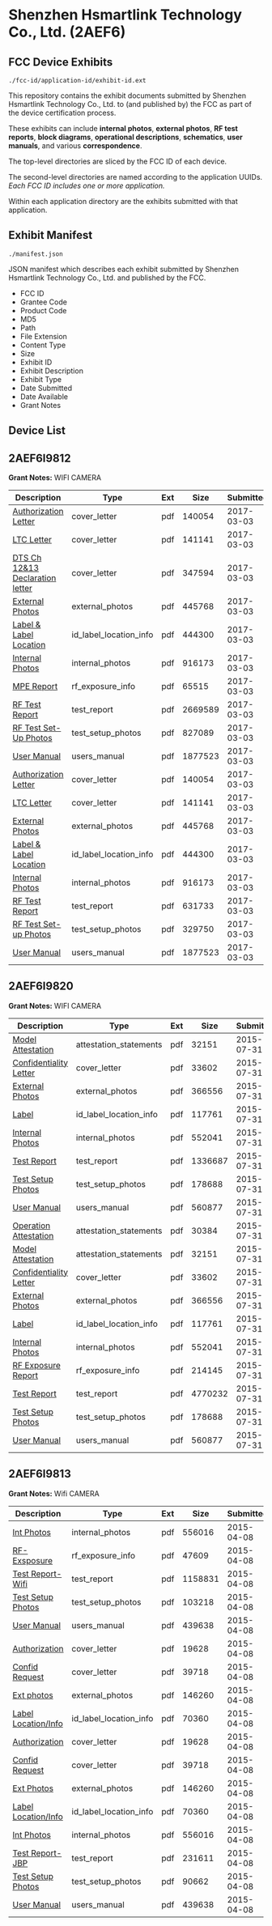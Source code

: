 # Shenzhen Hsmartlink Technology Co., Ltd. (2AEF6)
## FCC Device Exhibits

```
./fcc-id/application-id/exhibit-id.ext
```

This repository contains the exhibit documents submitted by Shenzhen Hsmartlink Technology Co., Ltd. to (and published by) the FCC as part of the device certification process.

These exhibits can include **internal photos**, **external photos**, **RF test reports**, **block diagrams**, **operational descriptions**, **schematics**, **user manuals**, and various **correspondence**.

The top-level directories are sliced by the FCC ID of each device.

The second-level directories are named according to the application UUIDs. *Each FCC ID includes one or more application.*

Within each application directory are the exhibits submitted with that application. 

## Exhibit Manifest

```
./manifest.json
```

JSON manifest which describes each exhibit submitted by Shenzhen Hsmartlink Technology Co., Ltd. and published by the FCC.

- FCC ID
- Grantee Code
- Product Code
- MD5
- Path
- File Extension
- Content Type
- Size
- Exhibit ID
- Exhibit Description
- Exhibit Type
- Date Submitted
- Date Available
- Grant Notes

## Device List
## 2AEF6I9812
**Grant Notes:** WIFI CAMERA

| Description | Type | Ext | Size | Submitted | Available |
| ----------- | ---- | --- | ---- | --------- | --------- |
| [Authorization Letter](2AEF6I9812/b684850b5bbd06e3d03d5f73138012bc/3303463.pdf) | cover_letter | pdf | 140054 | 2017-03-03 | 2017-03-03 |
| [LTC Letter](2AEF6I9812/b684850b5bbd06e3d03d5f73138012bc/3303464.pdf) | cover_letter | pdf | 141141 | 2017-03-03 | 2017-03-03 |
| [DTS Ch 12&13 Declaration letter](2AEF6I9812/b684850b5bbd06e3d03d5f73138012bc/3303487.pdf) | cover_letter | pdf | 347594 | 2017-03-03 | 2017-03-03 |
| [External Photos](2AEF6I9812/b684850b5bbd06e3d03d5f73138012bc/3303469.pdf) | external_photos | pdf | 445768 | 2017-03-03 | 2017-03-03 |
| [Label & Label Location](2AEF6I9812/b684850b5bbd06e3d03d5f73138012bc/3303471.pdf) | id_label_location_info | pdf | 444300 | 2017-03-03 | 2017-03-03 |
| [Internal Photos](2AEF6I9812/b684850b5bbd06e3d03d5f73138012bc/3303474.pdf) | internal_photos | pdf | 916173 | 2017-03-03 | 2017-03-03 |
| [MPE Report](2AEF6I9812/b684850b5bbd06e3d03d5f73138012bc/3303492.pdf) | rf_exposure_info | pdf | 65515 | 2017-03-03 | 2017-03-03 |
| [RF Test Report](2AEF6I9812/b684850b5bbd06e3d03d5f73138012bc/3303494.pdf) | test_report | pdf | 2669589 | 2017-03-03 | 2017-03-03 |
| [RF Test Set-Up Photos](2AEF6I9812/b684850b5bbd06e3d03d5f73138012bc/3303495.pdf) | test_setup_photos | pdf | 827089 | 2017-03-03 | 2017-03-03 |
| [User Manual](2AEF6I9812/b684850b5bbd06e3d03d5f73138012bc/3303483.pdf) | users_manual | pdf | 1877523 | 2017-03-03 | 2017-03-03 |
| [Authorization Letter](2AEF6I9812/f0c6a63e3285d392b9877d76b54afc18/3303463.pdf) | cover_letter | pdf | 140054 | 2017-03-03 | 2017-03-03 |
| [LTC Letter](2AEF6I9812/f0c6a63e3285d392b9877d76b54afc18/3303464.pdf) | cover_letter | pdf | 141141 | 2017-03-03 | 2017-03-03 |
| [External Photos](2AEF6I9812/f0c6a63e3285d392b9877d76b54afc18/3303469.pdf) | external_photos | pdf | 445768 | 2017-03-03 | 2017-03-03 |
| [Label & Label Location](2AEF6I9812/f0c6a63e3285d392b9877d76b54afc18/3303471.pdf) | id_label_location_info | pdf | 444300 | 2017-03-03 | 2017-03-03 |
| [Internal Photos](2AEF6I9812/f0c6a63e3285d392b9877d76b54afc18/3303474.pdf) | internal_photos | pdf | 916173 | 2017-03-03 | 2017-03-03 |
| [RF Test Report](2AEF6I9812/f0c6a63e3285d392b9877d76b54afc18/3303480.pdf) | test_report | pdf | 631733 | 2017-03-03 | 2017-03-03 |
| [RF Test Set-up Photos](2AEF6I9812/f0c6a63e3285d392b9877d76b54afc18/3303482.pdf) | test_setup_photos | pdf | 329750 | 2017-03-03 | 2017-03-03 |
| [User Manual](2AEF6I9812/f0c6a63e3285d392b9877d76b54afc18/3303483.pdf) | users_manual | pdf | 1877523 | 2017-03-03 | 2017-03-03 |
## 2AEF6I9820
**Grant Notes:** WIFI CAMERA

| Description | Type | Ext | Size | Submitted | Available |
| ----------- | ---- | --- | ---- | --------- | --------- |
| [Model Attestation](2AEF6I9820/e53f427d39caa28ab640b767eb7dad0e/2699411.pdf) | attestation_statements | pdf | 32151 | 2015-07-31 | 2015-07-31 |
| [Confidentiality Letter](2AEF6I9820/e53f427d39caa28ab640b767eb7dad0e/2699430.pdf) | cover_letter | pdf | 33602 | 2015-07-31 | 2015-07-31 |
| [External Photos](2AEF6I9820/e53f427d39caa28ab640b767eb7dad0e/2699412.pdf) | external_photos | pdf | 366556 | 2015-07-31 | 2015-07-31 |
| [Label](2AEF6I9820/e53f427d39caa28ab640b767eb7dad0e/2699409.pdf) | id_label_location_info | pdf | 117761 | 2015-07-31 | 2015-07-31 |
| [Internal Photos](2AEF6I9820/e53f427d39caa28ab640b767eb7dad0e/2699419.pdf) | internal_photos | pdf | 552041 | 2015-07-31 | 2015-07-31 |
| [Test Report](2AEF6I9820/e53f427d39caa28ab640b767eb7dad0e/2699426.pdf) | test_report | pdf | 1336687 | 2015-07-31 | 2015-07-31 |
| [Test Setup Photos](2AEF6I9820/e53f427d39caa28ab640b767eb7dad0e/2699417.pdf) | test_setup_photos | pdf | 178688 | 2015-07-31 | 2015-07-31 |
| [User Manual](2AEF6I9820/e53f427d39caa28ab640b767eb7dad0e/2699418.pdf) | users_manual | pdf | 560877 | 2015-07-31 | 2015-07-31 |
| [Operation Attestation](2AEF6I9820/7e342ba098fd6e577191366f1508d122/2699410.pdf) | attestation_statements | pdf | 30384 | 2015-07-31 | 2015-07-31 |
| [Model Attestation](2AEF6I9820/7e342ba098fd6e577191366f1508d122/2699411.pdf) | attestation_statements | pdf | 32151 | 2015-07-31 | 2015-07-31 |
| [Confidentiality Letter](2AEF6I9820/7e342ba098fd6e577191366f1508d122/2699430.pdf) | cover_letter | pdf | 33602 | 2015-07-31 | 2015-07-31 |
| [External Photos](2AEF6I9820/7e342ba098fd6e577191366f1508d122/2699412.pdf) | external_photos | pdf | 366556 | 2015-07-31 | 2015-07-31 |
| [Label](2AEF6I9820/7e342ba098fd6e577191366f1508d122/2699409.pdf) | id_label_location_info | pdf | 117761 | 2015-07-31 | 2015-07-31 |
| [Internal Photos](2AEF6I9820/7e342ba098fd6e577191366f1508d122/2699419.pdf) | internal_photos | pdf | 552041 | 2015-07-31 | 2015-07-31 |
| [RF Exposure Report](2AEF6I9820/7e342ba098fd6e577191366f1508d122/2699421.pdf) | rf_exposure_info | pdf | 214145 | 2015-07-31 | 2015-07-31 |
| [Test Report](2AEF6I9820/7e342ba098fd6e577191366f1508d122/2699416.pdf) | test_report | pdf | 4770232 | 2015-07-31 | 2015-07-31 |
| [Test Setup Photos](2AEF6I9820/7e342ba098fd6e577191366f1508d122/2699417.pdf) | test_setup_photos | pdf | 178688 | 2015-07-31 | 2015-07-31 |
| [User Manual](2AEF6I9820/7e342ba098fd6e577191366f1508d122/2699418.pdf) | users_manual | pdf | 560877 | 2015-07-31 | 2015-07-31 |
## 2AEF6I9813
**Grant Notes:** Wifi CAMERA

| Description | Type | Ext | Size | Submitted | Available |
| ----------- | ---- | --- | ---- | --------- | --------- |
| [Int Photos](2AEF6I9813/94bdbd719fd2e9212d819550736e2f79/2578312.pdf) | internal_photos | pdf | 556016 | 2015-04-08 | 2015-04-08 |
| [RF-Exsposure](2AEF6I9813/94bdbd719fd2e9212d819550736e2f79/2578317.pdf) | rf_exposure_info | pdf | 47609 | 2015-04-08 | 2015-04-08 |
| [Test Report-Wifi](2AEF6I9813/94bdbd719fd2e9212d819550736e2f79/2578316.pdf) | test_report | pdf | 1158831 | 2015-04-08 | 2015-04-08 |
| [Test Setup Photos](2AEF6I9813/94bdbd719fd2e9212d819550736e2f79/2578314.pdf) | test_setup_photos | pdf | 103218 | 2015-04-08 | 2015-04-08 |
| [User Manual](2AEF6I9813/94bdbd719fd2e9212d819550736e2f79/2578315.pdf) | users_manual | pdf | 439638 | 2015-04-08 | 2015-04-08 |
| [Authorization](2AEF6I9813/94bdbd719fd2e9212d819550736e2f79/2578309.pdf) | cover_letter | pdf | 19628 | 2015-04-08 | 2015-04-08 |
| [Confid Request](2AEF6I9813/94bdbd719fd2e9212d819550736e2f79/2578310.pdf) | cover_letter | pdf | 39718 | 2015-04-08 | 2015-04-08 |
| [Ext photos](2AEF6I9813/94bdbd719fd2e9212d819550736e2f79/2578311.pdf) | external_photos | pdf | 146260 | 2015-04-08 | 2015-04-08 |
| [Label Location/Info](2AEF6I9813/94bdbd719fd2e9212d819550736e2f79/2578313.pdf) | id_label_location_info | pdf | 70360 | 2015-04-08 | 2015-04-08 |
| [Authorization](2AEF6I9813/012e3c6af120c2bc899bc1c500b8dd91/2578309.pdf) | cover_letter | pdf | 19628 | 2015-04-08 | 2015-04-08 |
| [Confid Request](2AEF6I9813/012e3c6af120c2bc899bc1c500b8dd91/2578310.pdf) | cover_letter | pdf | 39718 | 2015-04-08 | 2015-04-08 |
| [Ext Photos](2AEF6I9813/012e3c6af120c2bc899bc1c500b8dd91/2578311.pdf) | external_photos | pdf | 146260 | 2015-04-08 | 2015-04-08 |
| [Label Location/Info](2AEF6I9813/012e3c6af120c2bc899bc1c500b8dd91/2578313.pdf) | id_label_location_info | pdf | 70360 | 2015-04-08 | 2015-04-08 |
| [Int Photos](2AEF6I9813/012e3c6af120c2bc899bc1c500b8dd91/2578312.pdf) | internal_photos | pdf | 556016 | 2015-04-08 | 2015-04-08 |
| [Test Report-JBP](2AEF6I9813/012e3c6af120c2bc899bc1c500b8dd91/2578324.pdf) | test_report | pdf | 231611 | 2015-04-08 | 2015-04-08 |
| [Test Setup Photos](2AEF6I9813/012e3c6af120c2bc899bc1c500b8dd91/2578322.pdf) | test_setup_photos | pdf | 90662 | 2015-04-08 | 2015-04-08 |
| [User Manual](2AEF6I9813/012e3c6af120c2bc899bc1c500b8dd91/2578315.pdf) | users_manual | pdf | 439638 | 2015-04-08 | 2015-04-08 |
